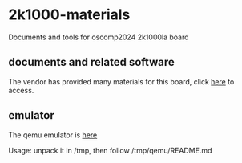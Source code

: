 # 2k1000-materials
Documents and tools for oscomp2024 2k1000la board

## documents and related software

The vendor has provided many materials for this board, click [here](https://pan.baidu.com/s/1eJCuudFR_B7F_7td8jHrCQ?pwd=jec3) to access.

## emulator

The qemu emulator is [here](https://github.com/LoongsonLab/2k1000-materials/releases/download/qemu-static-20240126/qemu-2k1000-static.20240126.tar.xz)

Usage: unpack it in /tmp, then follow /tmp/qemu/README.md


